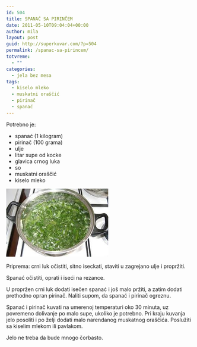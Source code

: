 ```yaml
---
id: 504
title: SPANAĆ SA PIRINČEM
date: 2011-05-10T09:04:04+00:00
author: mila
layout: post
guid: http://superkuvar.com/?p=504
permalink: /spanac-sa-pirincem/
totvreme:
  - ""
categories:
  - jela bez mesa
tags:
  - kiselo mleko
  - muskatni oraščić
  - pirinač
  - spanać
---
```

Potrebno je:

  * spanać (1 kilogram)
  * pirinač (100 grama)
  * ulje
  * litar supe od kocke
  * glavica crnog luka
  * so
  * muskatni oraščić
  * kiselo mleko

<img class="alignnone size-full wp-image-645" title="spanacsapirincem" src="/wp-content/uploads/2011/05/spanacsapirincem.jpg" alt="" width="275" height="183" /> 

Priprema: crni luk očistiti, sitno iseckati, staviti u zagrejano ulje i propržiti.

Spanać očistiti, oprati i iseći na rezance.

U propržen crni luk dodati isečen spanać i još malo pržiti, a zatim dodati prethodno opran pirinač. Naliti supom, da spanać i pirinač ogreznu.

Spanać i pirinač kuvati na umerenoj temperaturi oko 30 minuta, uz povremeno dolivanje po malo supe, ukoliko je potrebno. Pri kraju kuvanja jelo posoliti i po želji dodati malo narendanog muskatnog oraščića. Poslužiti sa kiselim mlekom ili pavlakom.

Jelo ne treba da bude mnogo čorbasto.

&nbsp;